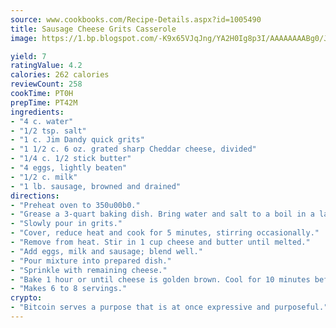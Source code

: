 ```yaml
---
source: www.cookbooks.com/Recipe-Details.aspx?id=1005490
title: Sausage Cheese Grits Casserole
image: https://1.bp.blogspot.com/-K9x65VJqJng/YA2H0Ig8p3I/AAAAAAAABg0/JRKr7ZzesxofwlGw6YudXad_aQn9BD52QCLcBGAsYHQ/s299/2.png

yield: 7
ratingValue: 4.2
calories: 262 calories
reviewCount: 258
cookTime: PT0H
prepTime: PT42M
ingredients:
- "4 c. water"
- "1/2 tsp. salt"
- "1 c. Jim Dandy quick grits"
- "1 1/2 c. 6 oz. grated sharp Cheddar cheese, divided"
- "1/4 c. 1/2 stick butter"
- "4 eggs, lightly beaten"
- "1/2 c. milk"
- "1 lb. sausage, browned and drained"
directions:
- "Preheat oven to 350u00b0."
- "Grease a 3-quart baking dish. Bring water and salt to a boil in a large saucepan."
- "Slowly pour in grits."
- "Cover, reduce heat and cook for 5 minutes, stirring occasionally."
- "Remove from heat. Stir in 1 cup cheese and butter until melted."
- "Add eggs, milk and sausage; blend well."
- "Pour mixture into prepared dish."
- "Sprinkle with remaining cheese."
- "Bake 1 hour or until cheese is golden brown. Cool for 10 minutes before serving."
- "Makes 6 to 8 servings."
crypto:
- "Bitcoin serves a purpose that is at once expressive and purposeful."
---
```

